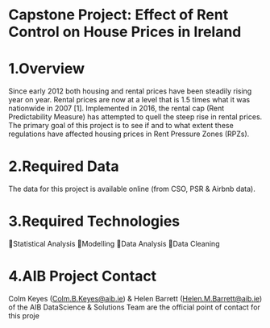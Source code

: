 # Capstone Project: Effect of Rent Control on House Prices in Ireland

# **1.Overview**
Since early 2012 both housing and rental prices have been steadily rising year on year. Rental prices are now at a level that is 1.5 times what it was nationwide in 2007 [1]. Implemented in 2016, the rental cap (Rent Predictability Measure) has attempted to quell the steep rise in rental prices. The primary goal of this project is to see if and to what extent these regulations have affected housing prices in Rent Pressure Zones (RPZs). 

# **2.Required Data**
The data for this project is available online (from CSO, PSR & Airbnb data).

# **3.Required Technologies**
 Statistical Analysis 
 Modelling
 Data Analysis
 Data Cleaning
 
 # **4.AIB Project Contact**
 Colm Keyes (Colm.B.Keyes@aib.ie) & Helen Barrett (Helen.M.Barrett@aib.ie) of the AIB DataScience & Solutions Team are the official point   of contact for this proje
